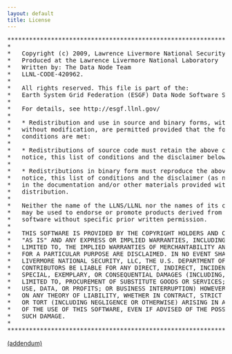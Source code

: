 ```yaml
---
layout: default
title: License 
---
```


<pre>
***************************************************************************
*                                                                         *
*   Copyright (c) 2009, Lawrence Livermore National Security, LLC.        *
*   Produced at the Lawrence Livermore National Laboratory                *
*   Written by: The Data Node Team                                        *
*   LLNL-CODE-420962.                                                     *
*                                                                         *
*   All rights reserved. This file is part of the:                        *
*   Earth System Grid Federation (ESGF) Data Node Software Stack          *
*                                                                         *
*   For details, see http://esgf.llnl.gov/                                *
*                                                                         *
*   * Redistribution and use in source and binary forms, with or          *
*   without modification, are permitted provided that the following       *
*   conditions are met:                                                   *
*                                                                         *
*   * Redistributions of source code must retain the above copyright      *
*   notice, this list of conditions and the disclaimer below.             *
*                                                                         *
*   * Redistributions in binary form must reproduce the above copyright   *
*   notice, this list of conditions and the disclaimer (as noted below)   *
*   in the documentation and/or other materials provided with the         *
*   distribution.                                                         *
*                                                                         *
*   Neither the name of the LLNS/LLNL nor the names of its contributors   *
*   may be used to endorse or promote products derived from this          *
*   software without specific prior written permission.                   *
*                                                                         *
*   THIS SOFTWARE IS PROVIDED BY THE COPYRIGHT HOLDERS AND CONTRIBUTORS   *
*   "AS IS" AND ANY EXPRESS OR IMPLIED WARRANTIES, INCLUDING, BUT NOT     *
*   LIMITED TO, THE IMPLIED WARRANTIES OF MERCHANTABILITY AND FITNESS     *
*   FOR A PARTICULAR PURPOSE ARE DISCLAIMED. IN NO EVENT SHALL LAWRENCE   *
*   LIVERMORE NATIONAL SECURITY, LLC, THE U.S. DEPARTMENT OF ENERGY OR    *
*   CONTRIBUTORS BE LIABLE FOR ANY DIRECT, INDIRECT, INCIDENTAL,          *
*   SPECIAL, EXEMPLARY, OR CONSEQUENTIAL DAMAGES (INCLUDING, BUT NOT      *
*   LIMITED TO, PROCUREMENT OF SUBSTITUTE GOODS OR SERVICES; LOSS OF      *
*   USE, DATA, OR PROFITS; OR BUSINESS INTERRUPTION) HOWEVER CAUSED AND   *
*   ON ANY THEORY OF LIABILITY, WHETHER IN CONTRACT, STRICT LIABILITY,    *
*   OR TORT (INCLUDING NEGLIGENCE OR OTHERWISE) ARISING IN ANY WAY OUT    *
*   OF THE USE OF THIS SOFTWARE, EVEN IF ADVISED OF THE POSSIBILITY OF    *
*   SUCH DAMAGE.                                                          *
*                                                                         *
***************************************************************************
</pre>
<a href="LICENSE.ad">(addendum)</a>
